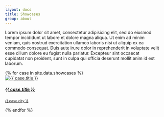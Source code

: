 ```yaml
---
layout: docs
title: Showcases
group: about
---
```


Lorem ipsum dolor sit amet, consectetur adipisicing elit, sed do eiusmod
tempor incididunt ut labore et dolore magna aliqua. Ut enim ad minim veniam,
quis nostrud exercitation ullamco laboris nisi ut aliquip ex ea commodo
consequat. Duis aute irure dolor in reprehenderit in voluptate velit esse
cillum dolore eu fugiat nulla pariatur. Excepteur sint occaecat cupidatat non
proident, sunt in culpa qui officia deserunt mollit anim id est laborum.

<div class="row">
  {% for case in site.data.showcases %}
    <div class="col-xs-6 col-sm-4">
      <a class="thumbnail" href="{{ case.url }}" target="_blank" title="{{ case.title }}">
        <img src="{{ site.baseurl_content }}showcases/{{ case.screenshot }}" alt="{{ case.title }}" class="img-responsive">
        <div class="caption">
          <h5>{{ case.title }}</h5>
          <p><small>{{ case.city }}</small></p>
        </div>
      </a>
    </div>
  {% endfor %}
</div>
